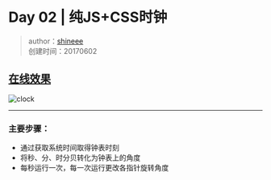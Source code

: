 # Day 02 | 纯JS+CSS时钟
>author：[shineee](https://github.com/orangeshinee) \
>创建时间：20170602

## [在线效果](http://blog.shineee.win/JavaScript30-Challenge/02%20-%20JS%20and%20CSS%20Clock/index-shine.html)

![clock](http://oekt5d96o.bkt.clouddn.com/17-6-2/19883232.jpg)

---

### **主要步骤**：
- 通过获取系统时间取得钟表时刻
- 将秒、分、时分贝转化为钟表上的角度
- 每秒运行一次，每一次运行更改各指针旋转角度

